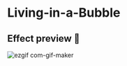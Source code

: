# Living-in-a-Bubble
## Effect preview 🎥
  <img src="https://user-images.githubusercontent.com/77115160/175818244-79e7a087-093e-41c7-9e56-424548417a0e.gif" alt="ezgif com-gif-maker">
